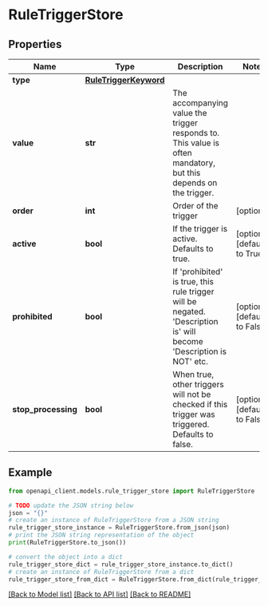 # RuleTriggerStore


## Properties

Name | Type | Description | Notes
------------ | ------------- | ------------- | -------------
**type** | [**RuleTriggerKeyword**](RuleTriggerKeyword.md) |  | 
**value** | **str** | The accompanying value the trigger responds to. This value is often mandatory, but this depends on the trigger. | 
**order** | **int** | Order of the trigger | [optional] 
**active** | **bool** | If the trigger is active. Defaults to true. | [optional] [default to True]
**prohibited** | **bool** | If &#39;prohibited&#39; is true, this rule trigger will be negated. &#39;Description is&#39; will become &#39;Description is NOT&#39; etc. | [optional] [default to False]
**stop_processing** | **bool** | When true, other triggers will not be checked if this trigger was triggered. Defaults to false. | [optional] [default to False]

## Example

```python
from openapi_client.models.rule_trigger_store import RuleTriggerStore

# TODO update the JSON string below
json = "{}"
# create an instance of RuleTriggerStore from a JSON string
rule_trigger_store_instance = RuleTriggerStore.from_json(json)
# print the JSON string representation of the object
print(RuleTriggerStore.to_json())

# convert the object into a dict
rule_trigger_store_dict = rule_trigger_store_instance.to_dict()
# create an instance of RuleTriggerStore from a dict
rule_trigger_store_from_dict = RuleTriggerStore.from_dict(rule_trigger_store_dict)
```
[[Back to Model list]](../README.md#documentation-for-models) [[Back to API list]](../README.md#documentation-for-api-endpoints) [[Back to README]](../README.md)


